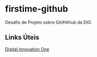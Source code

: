 # firstime-github

Desafio de Projeto sobre Git/Hithub da DIO.

## Links Úteis
[Digital Innovation One](https://digitalinnovation.one/)
